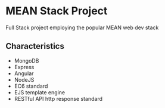 # MEAN Stack Project

Full Stack project employing the popular MEAN web dev stack

## Characteristics

- MongoDB
- Express
- Angular
- NodeJS
- EC6 standard
- EJS template engine
- RESTful API http response standard
